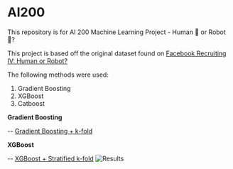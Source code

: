 # AI200
This repository is for AI 200 Machine Learning Project - Human 👨 or Robot🤖?

This project is based off the original dataset found on [Facebook Recruiting IV: Human or Robot?](https://www.kaggle.com/c/facebook-recruiting-iv-human-or-bot/overview)


The following methods were used:
1. Gradient Boosting
2. XGBoost
3. Catboost


**Gradient Boosting**

-- [Gradient Boosting + k-fold](https://github.com/clement7903/Human-or-Robots-/blob/8cc864c4cdce3ed3d19ec3799f2197d3ccb94e8c/Gradient%20Boosting.ipynb)

**XGBoost**

-- [XGBoost + Stratified k-fold](https://github.com/clement7903/AI200/blob/a8232891ad93281da7199f313c1ccdea7e07ac40/XGBoost%20model.ipynb)
![Results](https://user-images.githubusercontent.com/67403465/145752966-910f7a1a-212f-4741-a5da-9df226401769.png)



